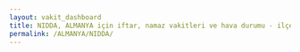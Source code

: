 ```yaml
---
layout: vakit_dashboard
title: NIDDA, ALMANYA için iftar, namaz vakitleri ve hava durumu - ilçe/eyalet seç
permalink: /ALMANYA/NIDDA/
---
```


<script type="text/javascript">
  var GLOBAL_COUNTRY = 'ALMANYA';
  var GLOBAL_CITY = 'NIDDA';
  var GLOBAL_STATE = '';
  var lat = 72;
  var lon = 21;
</script>
